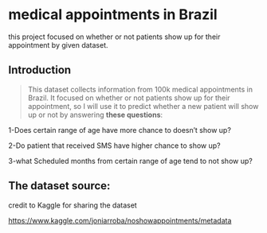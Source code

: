 # medical appointments in Brazil
this project focused on whether or not patients show up for their appointment by given dataset.



## Introduction

> This dataset collects information from 100k medical appointments in Brazil.
  It focused on whether or not patients show up for their appointment, 
  so I will use it to predict whether a new patient will show up or not by answering **these questions**: 
>
>
1-Does certain range of age have more chance to doesn’t show up? 
>
2-Do patient that received SMS have higher chance to show up? 
> 
3-what Scheduled months from certain range of age tend to not show up? 


## The dataset source: 

credit to Kaggle for sharing  the dataset 

https://www.kaggle.com/joniarroba/noshowappointments/metadata
